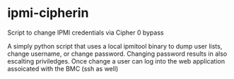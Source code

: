 ipmi-cipherin
=============

Script to change IPMI credentials via Cipher 0 bypass

A simply python script that uses a local ipmitool binary to dump user lists, change username, or change password.  Changing password results in also escalting priviledges.  Once change a user can log into the web application assoicated with the BMC (ssh as well)
